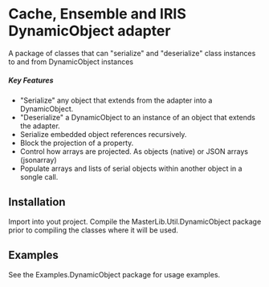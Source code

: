 # Cache, Ensemble and IRIS DynamicObject adapter
A package of classes that can "serialize" and "deserialize" class instances to and from DynamicObject instances

##### Key Features
 + "Serialize" any object that extends from the adapter into a DynamicObject.
 + "Deserialize" a DynamicObject to an instance of an object that extends the adapter.
 + Serialize embedded object references recursively.
 + Block the projection of a property.
 + Control how arrays are projected. As objects (native) or JSON arrays (jsonarray)
 + Populate arrays and lists of serial objects within another object in a songle call.

## Installation
Import into yout project. Compile the MasterLib.Util.DynamicObject package prior to compiling the classes where it will be used.

## Examples
See the Examples.DynamicObject package for usage examples.
